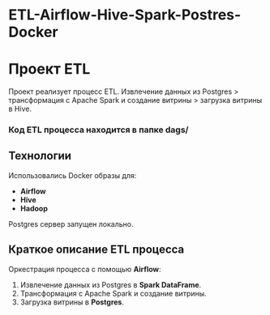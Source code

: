 # ETL-Airflow-Hive-Spark-Postres-Docker

# Проект ETL

Проект реализует процесс ETL. Извлечение данных из Postgres > трансформация с Apache Spark и создание витрины >  загрузка витрины в Hive.

### Код ETL процесса находится в папке **dags/**
   
## Технологии

Использовались Docker образы для:
- **Airflow**
- **Hive**
- **Hadoop**
  
Postgres сервер запущен локально.

## Краткое описание ETL процесса

Оркестрация процесса с помощью **Airflow**:
1. Извлечение данных из Postgres в **Spark DataFrame**.
2. Трансформация с Apache Spark и создание витрины.
3. Загрузка витрины в **Postgres**.
